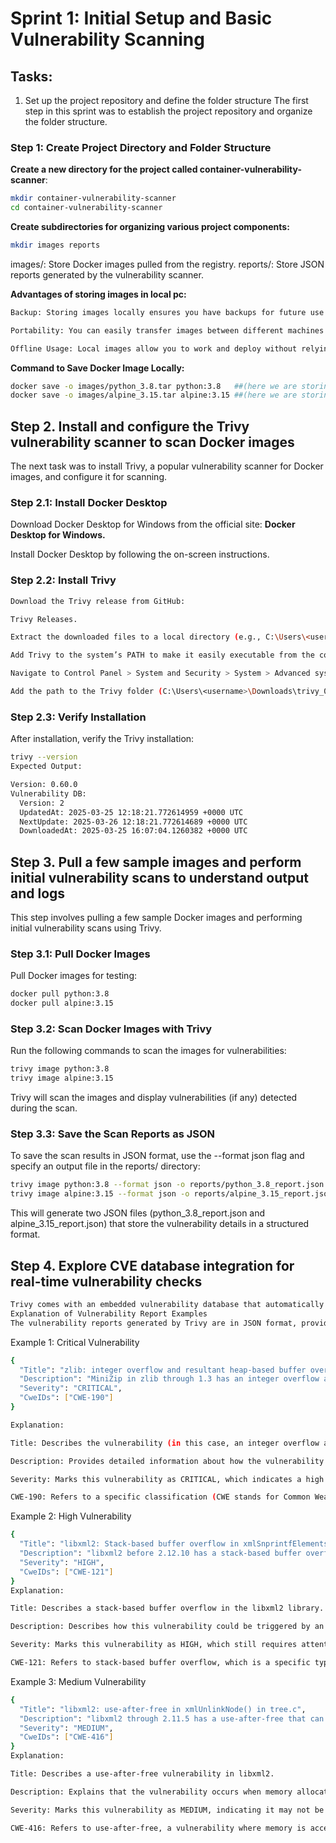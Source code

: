 # Sprint 1: Initial Setup and Basic Vulnerability Scanning

## Tasks:
1. Set up the project repository and define the folder structure
The first step in this sprint was to establish the project repository and organize the folder structure.

### Step 1: Create Project Directory and Folder Structure

**Create a new directory for the project called container-vulnerability-scanner**:

```bash
mkdir container-vulnerability-scanner
cd container-vulnerability-scanner
```
**Create subdirectories for organizing various project components:**
```bash
mkdir images reports 
```
images/: Store Docker images pulled from the registry.
reports/: Store JSON reports generated by the vulnerability scanner.

**Advantages of storing images in local pc:**
```bash
Backup: Storing images locally ensures you have backups for future use or recovery.

Portability: You can easily transfer images between different machines without needing to pull them again.

Offline Usage: Local images allow you to work and deploy without relying on an internet connection.
```
**Command to Save Docker Image Locally:**
```bash
docker save -o images/python_3.8.tar python:3.8   ##(here we are storing docker images under images directory which we created earlier)
docker save -o images/alpine_3.15.tar alpine:3.15 ##(here we are storing docker images under images directory which we created earlier)
```

## Step 2. Install and configure the Trivy vulnerability scanner to scan Docker images
The next task was to install Trivy, a popular vulnerability scanner for Docker images, and configure it for scanning.

### Step 2.1: Install Docker Desktop
Download Docker Desktop for Windows from the official site: **Docker Desktop for Windows.**

 Install Docker Desktop by following the on-screen instructions.

### Step 2.2: Install Trivy
```bash
Download the Trivy release from GitHub:

Trivy Releases.

Extract the downloaded files to a local directory (e.g., C:\Users\<username>\Downloads\trivy_0.60.0_windows-64bit).

Add Trivy to the system’s PATH to make it easily executable from the command line:

Navigate to Control Panel > System and Security > System > Advanced system settings > Environment Variables.

Add the path to the Trivy folder (C:\Users\<username>\Downloads\trivy_0.60.0_windows-64bit) to the Path variable.
```
### Step 2.3: Verify Installation
After installation, verify the Trivy installation:

```bash
trivy --version
Expected Output:
```
```bash
Version: 0.60.0
Vulnerability DB:
  Version: 2
  UpdatedAt: 2025-03-25 12:18:21.772614959 +0000 UTC
  NextUpdate: 2025-03-26 12:18:21.772614689 +0000 UTC
  DownloadedAt: 2025-03-25 16:07:04.1260382 +0000 UTC
```
## Step 3. Pull a few sample images and perform initial vulnerability scans to understand output and logs
This step involves pulling a few sample Docker images and performing initial vulnerability scans using Trivy.

### Step 3.1: Pull Docker Images
Pull Docker images for testing:

```bash
docker pull python:3.8
docker pull alpine:3.15
```
### Step 3.2: Scan Docker Images with Trivy
Run the following commands to scan the images for vulnerabilities:

```bash
trivy image python:3.8
trivy image alpine:3.15
```
Trivy will scan the images and display vulnerabilities (if any) detected during the scan.

### Step 3.3: Save the Scan Reports as JSON
To save the scan results in JSON format, use the --format json flag and specify an output file in the reports/ directory:

```bash
trivy image python:3.8 --format json -o reports/python_3.8_report.json
trivy image alpine:3.15 --format json -o reports/alpine_3.15_report.json
```
This will generate two JSON files (python_3.8_report.json and alpine_3.15_report.json) that store the vulnerability details in a structured format.

## Step 4. Explore CVE database integration for real-time vulnerability checks
```bash
Trivy comes with an embedded vulnerability database that automatically updates itself on its first run. This enables Trivy to perform real-time vulnerability checks by referencing the most up-to-date CVE (Common Vulnerabilities and Exposures) database.
Explanation of Vulnerability Report Examples
The vulnerability reports generated by Trivy are in JSON format, providing detailed information about the vulnerabilities detected in the Docker images. Below are a few examples of what these vulnerabilities look like:
```
Example 1: Critical Vulnerability
```bash
{
  "Title": "zlib: integer overflow and resultant heap-based buffer overflow in zipOpenNewFileInZip4_6",
  "Description": "MiniZip in zlib through 1.3 has an integer overflow and resultant heap-based buffer overflow in zipOpenNewFileInZip4_6 via a long filename, comment, or extra field. NOTE: MiniZip is not a supported part of the zlib product. NOTE: pyminizip through 0.2.6 is also vulnerable because it bundles an affected zlib version, and exposes the applicable MiniZip code through its compress API.",
  "Severity": "CRITICAL",
  "CweIDs": ["CWE-190"]
}

Explanation:

Title: Describes the vulnerability (in this case, an integer overflow and heap-based buffer overflow in zlib).

Description: Provides detailed information about how the vulnerability occurs, which versions are affected, and potential impacts.

Severity: Marks this vulnerability as CRITICAL, which indicates a high level of severity and an urgent need for remediation.

CWE-190: Refers to a specific classification (CWE stands for Common Weakness Enumeration), identifying the vulnerability as related to integer overflow.
```
Example 2: High Vulnerability
```bash
{
  "Title": "libxml2: Stack-based buffer overflow in xmlSnprintfElements of libxml2",
  "Description": "libxml2 before 2.12.10 has a stack-based buffer overflow in xmlSnprintfElements in valid.c. To exploit this, DTD validation must occur for an untrusted document.",
  "Severity": "HIGH",
  "CweIDs": ["CWE-121"]
}
Explanation:

Title: Describes a stack-based buffer overflow in the libxml2 library.

Description: Describes how this vulnerability could be triggered by an untrusted document or DTD (Document Type Definition).

Severity: Marks this vulnerability as HIGH, which still requires attention but might be less critical than the previous one.

CWE-121: Refers to stack-based buffer overflow, which is a specific type of memory corruption vulnerability.
```
Example 3: Medium Vulnerability
```bash
{
  "Title": "libxml2: use-after-free in xmlUnlinkNode() in tree.c",
  "Description": "libxml2 through 2.11.5 has a use-after-free that can only occur after a certain memory allocation fails. This occurs in xmlUnlinkNode in tree.c.",
  "Severity": "MEDIUM",
  "CweIDs": ["CWE-416"]
}
Explanation:

Title: Describes a use-after-free vulnerability in libxml2.

Description: Explains that the vulnerability occurs when memory allocation fails during a specific operation in tree.c.

Severity: Marks this vulnerability as MEDIUM, indicating it may not be as easily exploitable but still poses a risk.

CWE-416: Refers to use-after-free, a vulnerability where memory is accessed after it has been freed, which can lead to undefined behavior or crashes.
```

